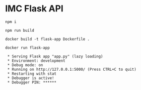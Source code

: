 # IMC Flask API

``` shell
npm i 
```

``` shell
npm run build
```

``` shell
docker build -t flask-app Dockerfile .
```

``` shell
docker run flask-app
```

```
 * Serving Flask app "app.py" (lazy loading)
 * Environment: development
 * Debug mode: on
 * Running on http://127.0.0.1:5000/ (Press CTRL+C to quit)
 * Restarting with stat
 * Debugger is active!
 * Debugger PIN: ******
```